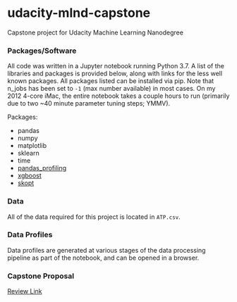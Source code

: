 # udacity-mlnd-capstone
Capstone project for Udacity Machine Learning Nanodegree

### Packages/Software

All code was written in a Jupyter notebook running Python 3.7. A list of the libraries and packages is provided below, along with links for the less well known packages. All packages listed can be installed via pip. Note that n_jobs has been set to `-1` (max number available) in most cases. On my 2012 4-core iMac, the entire notebook takes a couple hours to run (primarily due to two ~40 minute parameter tuning steps; YMMV).

Packages:
- pandas
- numpy
- matplotlib
- sklearn
- time
- [pandas_profiling](https://github.com/pandas-profiling/pandas-profiling)
- [xgboost](https://xgboost.readthedocs.io/en/latest/)
- [skopt](https://scikit-optimize.github.io)


### Data
All of the data required for this project is located in `ATP.csv`. 

### Data Profiles
Data profiles are generated at various stages of the data processing pipeline as part of the notebook, and can be opened in a browser. 

### Capstone Proposal
[Review Link](https://review.udacity.com/?utm_campaign=ret_000_auto_ndxxx_submission-reviewed&utm_source=blueshift&utm_medium=email&utm_content=reviewsapp-submission-reviewed&bsft_clkid=71ea6052-6eeb-4a75-94a6-0b048302fea6&bsft_uid=1574d258-b01b-47ec-adb4-b14ec2a7fc16&bsft_mid=f39d7b9c-8879-4980-bea0-ffb0cab7ff54&bsft_eid=6f154690-7543-4582-9be7-e397af208dbd&bsft_txnid=b0759ee2-a0ab-4e19-a495-343123226ede#!/reviews/1714867)
